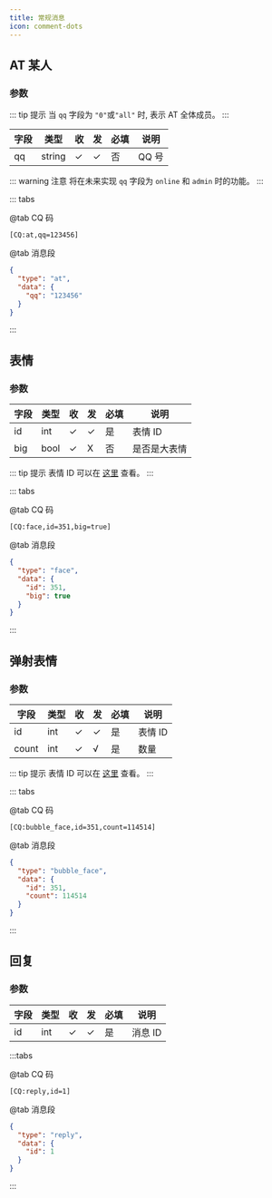 ```yaml
---
title: 常规消息
icon: comment-dots
---
```


## AT 某人

### 参数

::: tip 提示
当 `qq` 字段为 `"0"`或`"all"` 时, 表示 AT 全体成员。
:::

| 字段 | 类型   | 收   | 发   | 必填 | 说明  |
| ---- | ------ | ---- | ---- | ---- | ----- |
| qq   | string | ✓    | ✓    | 否   | QQ 号 |

::: warning 注意
将在未来实现 `qq` 字段为 `online` 和 `admin` 时的功能。
:::

::: tabs

@tab CQ 码

```
[CQ:at,qq=123456]
```

@tab 消息段

```json
{
  "type": "at",
  "data": {
    "qq": "123456"
  }
}
```

:::

## 表情

### 参数

| 字段 | 类型 | 收  | 发  | 必填 | 说明    |
| ---- | ---- | --- | --- | ---- | ------- |
| id   | int  | ✓   | ✓   | 是   | 表情 ID |
| big   | bool  | ✓   | X   | 否   | 是否是大表情 |

::: tip 提示
表情 ID 可以在 [这里](https://github.com/richardchien/coolq-http-api/wiki/%E8%A1%A8%E6%83%85-CQ-%E7%A0%81-ID-%E8%A1%A8) 查看。
:::

::: tabs

@tab CQ 码

```
[CQ:face,id=351,big=true]
```

@tab 消息段

```json
{
  "type": "face",
  "data": {
    "id": 351,
    "big": true
  }
}
```

:::

## 弹射表情

### 参数

| 字段 | 类型 | 收  | 发  | 必填 | 说明    |
| ---- | ---- | --- | --- | ---- | ------- |
| id   | int  | ✓   | ✓   | 是   | 表情 ID |
| count   | int  | ✓   | √   | 是   | 数量 |

::: tip 提示
表情 ID 可以在 [这里](https://github.com/richardchien/coolq-http-api/wiki/%E8%A1%A8%E6%83%85-CQ-%E7%A0%81-ID-%E8%A1%A8) 查看。
:::

::: tabs

@tab CQ 码

```
[CQ:bubble_face,id=351,count=114514]
```

@tab 消息段

```json
{
  "type": "bubble_face",
  "data": {
    "id": 351,
    "count": 114514
  }
}
```

:::

## 回复

### 参数

| 字段 | 类型 | 收  | 发  | 必填 | 说明    |
| ---- | ---- | --- | --- | ---- | ------- |
| id   | int  | ✓   | ✓   | 是   | 消息 ID |

:::tabs

@tab CQ 码

```
[CQ:reply,id=1]
```

@tab 消息段

```json
{
  "type": "reply",
  "data": {
    "id": 1
  }
}
```

:::
